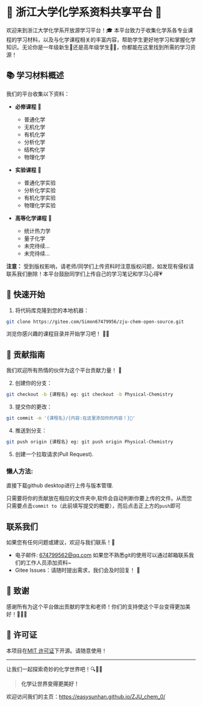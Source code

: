 
# 🎉 浙江大学化学系资料共享平台 🌟

欢迎来到浙江大学化学系开放源学习平台！🎓 本平台致力于收集化学系各专业课程的学习材料，以及与化学课程相关的丰富内容，帮助学生更好地学习和掌握化学知识。无论你是一年级新生👶还是高年级学生🧑‍🔬，你都能在这里找到所需的学习资源！

## 📚 学习材料概述

我们的平台收集以下资料：

- **必修课程** 📖
  - 普通化学
  - 无机化学
  - 有机化学
  - 分析化学
  - 结构化学
  - 物理化学
  
- **实验课程** 🧪
  - 普通化学实验
  - 分析化学实验
  - 有机化学实验
  - 物理化学实验

- **高等化学课程** 🔬
  - 统计热力学
  - 量子化学
  - 未完待续...
  - 未完待续...

**注意：** 受到版权影响，请老师/同学们上传资料时注意版权问题，如发现有侵权请联系我们删除！本平台鼓励同学们上传自己的学习笔记和学习心得💗 

## 🚀 快速开始

1. 将代码库克隆到您的本地机器：
```bash
git clone https://gitee.com/Simon67479956/zju-chem-open-source.git
```

浏览你感兴趣的课程目录并开始学习吧！ 📖✨

## 🤝 贡献指南

我们欢迎所有热情的伙伴为这个平台贡献力量！ 💪


2. 创建你的分支：
```bash
git checkout -b {课程名} eg: git checkout -b Physical-Chemistry
```

3. 提交你的更改：
```bash
git commit -m '{课程名}/{内容:在这里添加你的内容！}🚀'
```

4. 推送到分支：
```bash
git push origin {课程名} eg: git push origin Physical-Chemistry
```

5. 创建一个拉取请求(Pull Request).

### 懒人方法:
直接下载github desktop进行上传与版本管理.

只需要将你的贡献放在相应的文件夹中,软件会自动判断你要上传的文件。从而您只需要点击`commit to`（此前填写提交的概要），而后点击正上方的`push`即可

## 联系我们

如果您有任何问题或建议，欢迎与我们联系！📧

- 电子邮件: 674799562@qq.com 如果您不熟悉git的使用可以通过邮箱联系我们的工作人员添加资料~
- Gitee Issues：请随时提出需求，我们会及时回复！ 📝

## 🌟 致谢

感谢所有为这个平台做出贡献的学生和老师！你们的支持使这个平台变得更加美好！👏👏👏

## 📜 许可证

本项目在[MIT 许可证](LICENSE)下开源。请随意使用！

---
让我们一起探索奇妙的化学世界吧！🔍🔬✨

> **化学让世界变得更美好！**

欢迎访问我们的主页：https://easysunhan.github.io/ZJU_chem_0/
